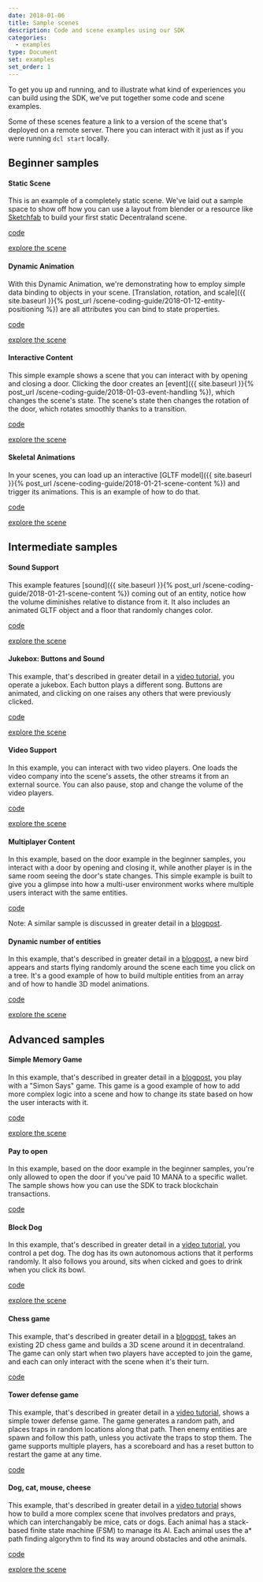 ```yaml
---
date: 2018-01-06
title: Sample scenes
description: Code and scene examples using our SDK
categories:
  - examples
type: Document
set: examples
set_order: 1
---
```


To get you up and running, and to illustrate what kind of experiences you can build using the SDK, we’ve put together some code and scene examples.

Some of these scenes feature a link to a version of the scene that's deployed on a remote server. There you can interact with it just as if you were running `dcl start` locally.

## Beginner samples

#### Static Scene

This is an example of a completely static scene. We've laid out a sample space to show off how you can use a layout from blender or a resource like [Sketchfab](https://sketchfab.com/) to build your first static Decentraland scene.

[code](https://github.com/decentraland/sample-scene-static)

[explore the scene](https://dcl-project-aobsbnmsdl.now.sh/?position=0%2C-1)

#### Dynamic Animation

With this Dynamic Animation, we're demonstrating how to employ simple data binding to objects in your scene. [Translation, rotation, and scale]({{ site.baseurl }}{% post_url /scene-coding-guide/2018-01-12-entity-positioning %}) are all attributes you can bind to state properties.

[code](https://github.com/decentraland/sample-scene-dynamic-animation)

[explore the scene](https://dcl-project-fkmccoyvhb.now.sh/?position=0%2C-1)

#### Interactive Content

This simple example shows a scene that you can interact with by opening and closing a door. Clicking the door creates an [event]({{ site.baseurl }}{% post_url /scene-coding-guide/2018-01-03-event-handling %}), which changes the scene's state. The scene's state then changes the rotation of the door, which rotates smoothly thanks to a transition.

[code](https://github.com/decentraland/sample-scene-script)

[explore the scene](https://dcl-project-inksbqgcjj.now.sh/?position=-41%2C-113)

#### Skeletal Animations

In your scenes, you can load up an interactive [GLTF model]({{ site.baseurl }}{% post_url /scene-coding-guide/2018-01-21-scene-content %}) and trigger its animations. This is an example of how to do that.

[code](https://github.com/decentraland/sample-scene-skeletal-animation)

[explore the scene](https://dcl-project-tiroqwvfop.now.sh/?position=0%2C1)

## Intermediate samples

#### Sound Support

This example features [sound]({{ site.baseurl }}{% post_url /scene-coding-guide/2018-01-21-scene-content %}) coming out of an entity, notice how the volume diminishes relative to distance from it. It also includes an animated GLTF object and a floor that randomly changes color.

[code](https://github.com/decentraland/sample-scene-sound-support)

[explore the scene](https://dcl-project-lolxizhsmy.now.sh/?position=-1%2C-1)

#### Jukebox: Buttons and Sound

This example, that's described in greater detail in a [video tutorial](https://steemit.com/tutorial/@hardlydifficult/decentraland-tutorial-creating-a-music-jukebox), you operate a jukebox. Each button plays a different song. Buttons are animated, and clicking on one raises any others that were previously clicked.

[code](https://github.com/decentraland/sample-scene-jukebox)

[explore the scene](https://dcl-project-nvahvjzeiz.now.sh/?position=42%2C42)

#### Video Support

In this example, you can interact with two video players. One loads the video company into the scene's assets, the other streams it from an external source. You can also pause, stop and change the volume of the video players.

[code](https://github.com/decentraland/sample-scene-video-support)

[explore the scene](https://dcl-project-ffueiuubku.now.sh/?position=0%2C-1)

#### Multiplayer Content

In this example, based on the door example in the beginner samples, you interact with a door by opening and closing it, while another player is in the same room seeing the door's state changes. This simple example is built to give you a glimpse into how a multi-user environment works where multiple users interact with the same entities.

[code](https://github.com/decentraland/sample-scene-server)

Note: A similar sample is discussed in greater detail in a [blogpost](https://blog.decentraland.org/sdk-highlight-building-an-underwater-landscape-5bfcce73ff35).

#### Dynamic number of entities

In this example, that's described in greater detail in a [blogpost](https://blog.decentraland.org/developer-tutorial-creating-a-dynamic-flock-of-hummingbirds-8c2cd41f8296), a new bird appears and starts flying randomly around the scene each time you click on a tree. It's a good example of how to build multiple entities from an array and of how to handle 3D model animations.

[code](https://github.com/decentraland/sample-scene-array-of-entities/blob/master/README.md)

[explore the scene](https://dcl-project-xdoolmuwqt.now.sh/?position=0%2C-1)

## Advanced samples

#### Simple Memory Game

In this example, that's described in greater detail in a [blogpost](https://blog.decentraland.org/building-a-memory-game-using-decentralands-sdk-87ee35968f8d), you play with a "Simon Says" game. This game is a good example of how to add more complex logic into a scene and how to change its state based on how the user interacts with it.

[code](https://github.com/decentraland/sample-scene-memory-game)

[explore the scene](https://dcl-project-asliohkpyt.now.sh/?position=0%2C0)

#### Pay to open

In this example, based on the door example in the beginner samples, you're only allowed to open the door if you've paid 10 MANA to a specific wallet. The sample shows how you can use the SDK to track blockchain transactions.

[code](https://github.com/decentraland/sample-scene-payments)

#### Block Dog

In this example, that's described in greater detail in a [video tutorial](https://steemit.com/tutorial/@hardlydifficult/decentraland-tutorial-basic-ai-with-block-dog), you control a pet dog. The dog has its own autonomous actions that it performs randomly. It also follows you around, sits when cicked and goes to drink when you click its bowl.

[code](https://github.com/decentraland/sample-scene-Block-Dog)

[explore the scene](https://dcl-project-meybigwwvv.now.sh/?position=42%2C41)

#### Chess game

This example, that's described in greater detail in a [blogpost](https://blog.decentraland.org/developer-tutorial-port-a-redux-chess-game-to-decentraland-49f509b2eba6), takes an existing 2D chess game and builds a 3D scene around it in decentraland. The game can only start when two players have accepted to join the game, and each can only interact with the scene when it's their turn.

[code](https://github.com/cazala/decentraland-redux-chess-app)

#### Tower defense game

This example, that's described in greater detail in a [video tutorial](https://steemit.com/tutorial/@hardlydifficult/decentraland-tutorial-a-simple-tower-defense-game), shows a simple tower defense game. The game generates a random path, and places traps in random locations along that path. Then enemy entities are spawn and follow this path, unless you activate the traps to stop them. The game supports multiple players, has a scoreboard and has a reset button to restart the game at any time.

[code](https://github.com/decentraland/sample-scene-tower-defense-game)

#### Dog, cat, mouse, cheese

This example, that's described in greater detail in a [video tutorial](https://steemit.com/tutorial/@hardlydifficult/decentraland-tutorial-dog-cat-mouse-cheese-using-a-fsm) shows how to build a more complex scene that involves predators and prays, which can interchangably be mice, cats or dogs. Each animal has a stack-based finite state machine (FSM) to manage its AI. Each animal uses the a\* path finding algorythm to find its way around obstacles and othe animals.

[code](https://dcl-project-bfvkjmdtyf.now.sh)

[explore the scene](https://dcl-project-bfvkjmdtyf.now.sh/?position=42%2C43)
